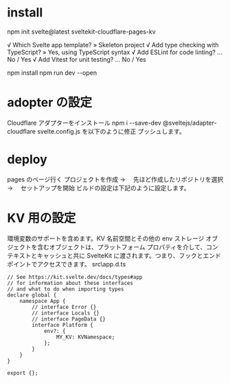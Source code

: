 # install

npm init svelte@latest sveltekit-cloudflare-pages-kv

√ Which Svelte app template? » Skeleton project
√ Add type checking with TypeScript? » Yes, using TypeScript syntax
√ Add ESLint for code linting? ... No / Yes
√ Add Vitest for unit testing? ... No / Yes

npm install
npm run dev --open

# adopter の設定

Cloudflare アダプターをインストール
npm i --save-dev @sveltejs/adapter-cloudflare
svelte.config.js を以下のように修正
プッシュします。

# deploy

pages のページ行く
プロジェクトを作成 → 　先ほど作成したリポジトリを選択　 → 　セットアップを開始
ビルドの設定は下記のように設定します。

# KV 用の設定

環境変数のサポートを含めます。KV 名前空間とその他の env ストレージ オブジェクトを含むオブジェクトは、プラットフォーム プロパティを介して、コンテキストとキャッシュと共に SvelteKit に渡されます。つまり、フックとエンドポイントでアクセスできます。
src\app.d.ts

```
// See https://kit.svelte.dev/docs/types#app
// for information about these interfaces
// and what to do when importing types
declare global {
	namespace App {
		// interface Error {}
		// interface Locals {}
		// interface PageData {}
		interface Platform {
			env?: {
				MY_KV: KVNamespace;
			};
		}
	}
}

export {};
```
